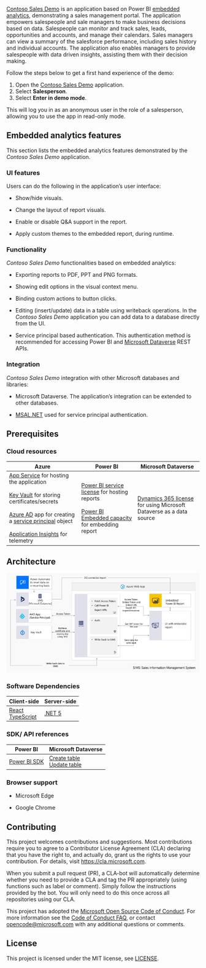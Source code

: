 [Contoso Sales Demo](https://contososalesdemo.azurewebsites.net/) is an application based on Power BI [embedded analytics](https://aka.ms/powerbi-embedded), demonstrating a sales management portal. The application empowers salespeople and sale managers to make business decisions based on data. Salespeople can monitor and track sales, leads, opportunities and accounts, and manage their calendars. Sales managers can view a summary of the salesforce performance, including sales history and individual accounts. The application also enables managers to provide salespeople with data driven insights, assisting them with their decision making.

Follow the steps below to get a first hand experience of the demo:
1. Open the [Contoso Sales Demo](http://contososalesdemo.azurewebsites.net/) application.
2. Select **Salesperson**.
3. Select **Enter in demo mode**. 

This will log you in as an anonymous user in the role of a salesperson, allowing you to use the app in read-only mode.


## Embedded analytics features

This section lists the embedded analytics features demonstrated by the *Contoso Sales Demo* application.



### UI features

Users can do the following in the application’s user interface:

* Show/hide visuals.

* Change the layout of report visuals.

* Enable or disable Q&A support in the report.

* Apply custom themes to the embedded report, during runtime.



### Functionality

*Contoso Sales Demo* functionalities based on embedded analytics:

* Exporting reports to PDF, PPT and PNG formats.

* Showing edit options in the visual context menu.

* Binding custom actions to button clicks.

* Editing (insert/update) data in a table using writeback operations. In the *Contoso Sales Demo* application you can add data to a database directly from the UI.

* Service principal based authentication. This authentication method is recommended for accessing Power BI and [Microsoft Dataverse](https://aka.ms/microsoft-dataverse) REST APIs.



### Integration

*Contoso Sales Demo* integration with other Microsoft databases and libraries:

* Microsoft Dataverse. The application’s integration can be extended to other databases.

* [MSAL.NET](https://aka.ms/MSAL) used for service principal authentication.



## Prerequisites


### Cloud resources

|Azure|Power BI|Microsoft Dataverse|
|-----|--------|---|
|[App Service](https://aka.ms/AppService) for hosting the application <br /><br /> [Key Vault](https://aka.ms/AzureKeyVault) for storing certificates/secrets <br /><br /> [Azure AD](https://aka.ms/AzureAd) app for creating a [service principal](https://aka.ms/embed-service-principal-certificate) object <br /><br /> [Application Insights](https://aka.ms/app-insights-overview) for telemetry|[Power BI service license](https://powerbi.microsoft.com/en-us/pricing) for hosting reports <br /><br /> [Power BI Embedded capacity](https://aka.ms/powerbi-embedded-pricing) for embedding report|[Dynamics 365 license](https://aka.ms/dynamics365) for using Microsoft Dataverse as a data source|



## Architecture

![Architecture](ContosoSalesDemo/ClientApp/src/assets/Images/architecture.png)



### Software Dependencies

|Client-side|Server-side|
|-----------|-----------|
|[React](https://reactjs.org/) <br /> [TypeScript](https://www.typescriptlang.org/docs/)|[.NET 5](https://dotnet.microsoft.com/download/dotnet/5.0/)|



### SDK/ API references

|Power BI|Microsoft Dataverse|
|--------|---|
|[Power BI SDK](https://github.com/microsoft/PowerBI-CSharp)|[Create table](https://aka.ms/cds-create-entity-web-api) <br /> [Update table](https://aka.ms/update-delete-entities-using-web-api)|



### Browser support

* Microsoft Edge

* Google Chrome



## Contributing

This project welcomes contributions and suggestions. Most contributions require you to agree to a Contributor License Agreement (CLA) declaring that you have the right to, and actually do, grant us the rights to use your contribution. For details, visit
https://cla.microsoft.com.

When you submit a pull request (PR), a CLA-bot will automatically determine whether you need to provide a CLA and tag the PR appropriately (using functions such as label or comment). Simply follow the
instructions provided by the bot. You will only need to do this once across all repositories using our CLA.

This project has adopted the [Microsoft Open Source Code of Conduct](https://opensource.microsoft.com/codeofconduct/). For more information see the [Code of Conduct FAQ](https://opensource.microsoft.com/codeofconduct/faq/), or contact [opencode@microsoft.com](mailto:opencode@microsoft.com) with any additional questions or comments.



## License
This project is licensed under the MIT license, see [LICENSE](./LICENSE.txt).
